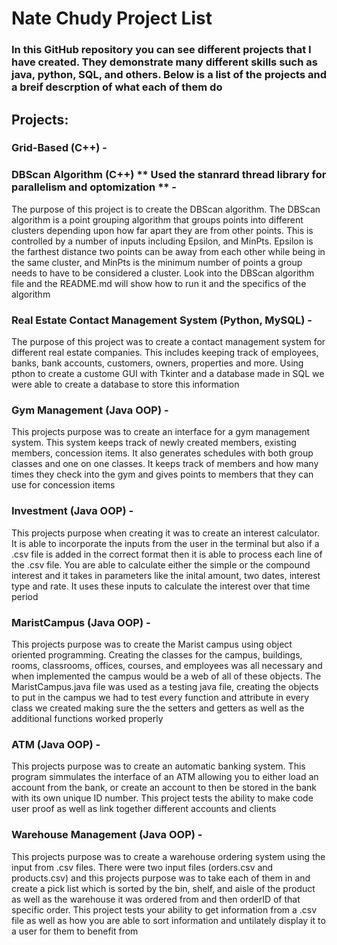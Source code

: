 # Nate Chudy Project List
### In this GitHub repository you can see different projects that I have created. They demonstrate many different skills such as java, python, SQL, and others. Below is a list of the projects and a breif descrption of what each of them do

## Projects:

### Grid-Based  (C++) - 

### DBScan Algorithm (C++) ** Used the stanrard thread library for parallelism and optomization ** - 
The purpose of this project is to create the DBScan algorithm. The DBScan algorithm is a point grouping algorithm that groups points into different clusters depending upon how far apart they are from other points. This is controlled by a number of inputs including Epsilon, and MinPts. Epsilon is the farthest distance two points can be away from each other while being in the same cluster, and MinPts is the minimum number of points a group needs to have to be considered a cluster. Look into the DBScan algorithm file and the README.md will show how to run it and the specifics of the algorithm

### Real Estate Contact Management System (Python, MySQL) - 
The purpose of this project was to create a contact management system for different real estate companies. This includes keeping track of employees, banks, bank accounts, customers, owners, properties and more. Using pthon to create a custome GUI with Tkinter and a database made in SQL we were able to create a database to store this information

### Gym Management (Java OOP) -
This projects purpose was to create an interface for a gym management system. This system keeps track of newly created members, existing members, concession items. It also generates schedules with both group classes and one on one classes. It keeps track of members and how many times they check into the gym and gives points to members that they can use for concession items

### Investment (Java OOP) -
This projects purpose when creating it was to create an interest calculator. It is able to incorporate the inputs from the user in the terminal but also if a .csv file is added in the correct format then it is able to process each line of the .csv file. You are able to calculate either the simple or the compound interest and it takes in parameters like the inital amount, two dates, interest type and rate. It uses these inputs to calculate the interest over that time period

### MaristCampus (Java OOP) -
This projects purpose was to create the Marist campus using object oriented programming. Creating the classes for the campus, buildings, rooms, classrooms, offices, courses, and employees was all necessary and when implemented the campus would be a web of all of these objects. The MaristCampus.java file was used as a testing java file, creating the objects to put in the campus we had to test every function and attribute in every class we created making sure the the setters and getters as well as the additional functions worked properly

### ATM (Java OOP) -
This projects purpose was to create an automatic banking system. This program simmulates the interface of an ATM allowing you to either load an account from the bank, or create an account to then be stored in the bank with its own unique ID number. This project tests the ability to make code user proof as well as link together different accounts and clients

### Warehouse Management (Java OOP) -
This projects purpose was to create a warehouse ordering system using the input from .csv files. There were two input files (orders.csv and products.csv) and this projects purpose was to take each of them in and create a pick list which is sorted by the bin, shelf, and aisle of the product as well as the warehouse it was ordered from and then orderID of that specific order. This project tests your ability to get information from a .csv file as well as how you are able to sort information and untilately display it to a user for them to benefit from
